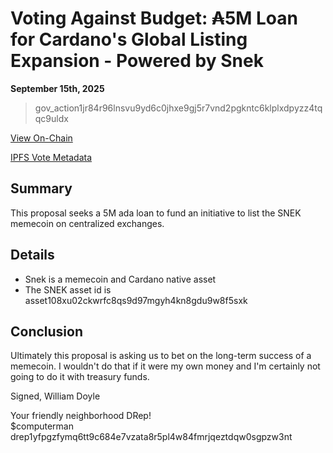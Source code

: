
# Voting Against Budget: ₳5M Loan for Cardano's Global Listing Expansion - Powered by Snek

**September 15th, 2025**

> gov_action1jr84r96lnsvu9yd6c0jhxe9gj5r7vnd2pgkntc6klplxdpyzz4tqqc9uldx

[View On-Chain](https://cardanoscan.io/vote/f508573d355a32d63cab932f2c88e2e74df9e64a3e6f5076023a470faf8db5ea)

[IPFS Vote Metadata](https://ipfs.io/ipfs/bafkreieyrdho5g5s6umoj7a7po72xj64zxf7jmpbigt7fhuuyvhbfc5etq)

## Summary

This proposal seeks a 5M ada loan to fund an initiative to list the SNEK memecoin on centralized exchanges. 

## Details

- Snek is a memecoin and Cardano native asset
- The SNEK asset id is asset108xu02ckwrfc8qs9d97mgyh4kn8gdu9w8f5sxk

## Conclusion

Ultimately this proposal is asking us to bet on the long-term success of a memecoin. I wouldn't do that if it were my own money and I'm certainly not going to do it with treasury funds.


Signed,
William Doyle

Your friendly neighborhood DRep! <br>
$computerman <br>
drep1yfpgzfymq6tt9c684e7vzata8r5pl4w84fmrjqeztdqw0sgpzw3nt